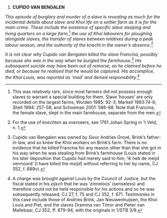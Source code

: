 1.  **CUPIDO VAN BENGALEN**

*This episode of burglary and murder of a slave is revealing as much for
the incidental details about slave and Khoi life on a settler farm as it
is for the main crime. These include the existence of specific slave
sleeping and living quarters on a large farm,*[^1] *the use of Khoi
labourers for ploughing alongside slaves, the transfer of slaves between
relatives during a peak labour season, and the authority of the* knecht
*in the owner’s absence.*[^2]

*It is not clear why Cupido van Bengalen killed the slave Francina,
possibly because she was in the way when he burgled the farmhouse.*[^3]
*His subsequent suicide may have been out of remorse, as he claimed
before he died, or because he realised that he would be captured. His
accomplice, the Khoi Louis, was reported as ‘mad’ and denied
responsibility.*[^4]

[^1]: This was relatively rare, since most farmers did not possess
    enough slaves to warrant a special building for them. Slave ‘houses’
    are only recorded on the largest farms, Worden 1985: 92-3; Markell
    1993:74-6; Shell 1994: 257-58; and Schoeman 2001: 586-88. Note that
    Francina, the female slave, slept in the main farmhouse, separate
    from the men.

[^2]: For the use of *knechten* as overseers, see 1761 Johan Spring in
    ’t Veld, n. 1.

[^3]: Cupido van Bengalen was owned by *Sieur* Andries Grové, Brink’s
    father-in-law, and so knew the Khoi workers on Brink’s farm. There
    is no evidence that he killed Francina for any reason other than
    that she got in his way when he was stealing from Brink’s farmhouse
    (Louis stated in his later deposition that Cupido had merely said to
    him, ‘ik heb de meijd vermoord’ \[I have killed the *meijd*\]
    without referring to her by name, CJ 352, f. 689v).

[^4]: A charge was brought against Louis by the Council of Justice, but
    the fiscal stated in his *eijsch* that he was ‘zinneloos’
    (senseless) and therefore could not be held responsible for his
    actions and so he was subsequently released, CJ 27, f. 75 and CJ
    352, f. 671. Testimonies in this case include those of Andries
    Brink, Jan Nieuwenhuijsen, the Khoi Louis and Piet, and the slaves
    Dramma van Timor and Pieter van Mallebaar, CJ 352, ff. 679-94, with
    the originals in 1/STB 3/9.
